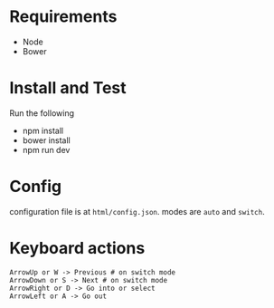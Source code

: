 # Requirements

* Node
* Bower

# Install and Test


Run the following

* npm install
* bower install
* npm run dev

# Config

configuration file is at `html/config.json`. modes are `auto` and `switch`.


# Keyboard actions

```
ArrowUp or W -> Previous # on switch mode
ArrowDown or S -> Next # on switch mode
ArrowRight or D -> Go into or select
ArrowLeft or A -> Go out
```